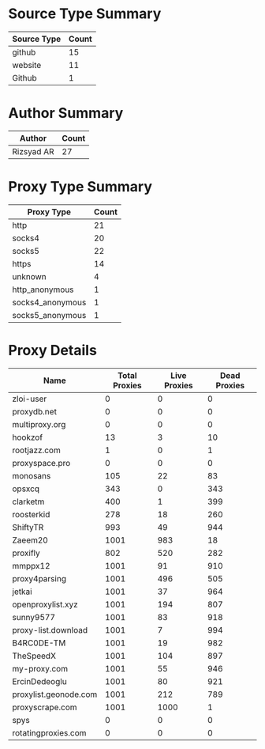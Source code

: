 # Source Type Summary

| Source Type | Count |
|-------------|-------|
| github | 15 |
| website | 11 |
| Github | 1 |


# Author Summary

| Author | Count |
|--------|-------|
| Rizsyad AR | 27 |


# Proxy Type Summary

| Proxy Type | Count |
|------------|-------|
| http | 21 |
| socks4 | 20 |
| socks5 | 22 |
| https | 14 |
| unknown | 4 |
| http_anonymous | 1 |
| socks4_anonymous | 1 |
| socks5_anonymous | 1 |


# Proxy Details

| Name | Total Proxies | Live Proxies | Dead Proxies |
|------|---------------|--------------|---------------|
| zloi-user | 0 | 0 | 0 |
| proxydb.net | 0 | 0 | 0 |
| multiproxy.org | 0 | 0 | 0 |
| hookzof | 13 | 3 | 10 |
| rootjazz.com | 1 | 0 | 1 |
| proxyspace.pro | 0 | 0 | 0 |
| monosans | 105 | 22 | 83 |
| opsxcq | 343 | 0 | 343 |
| clarketm | 400 | 1 | 399 |
| roosterkid | 278 | 18 | 260 |
| ShiftyTR | 993 | 49 | 944 |
| Zaeem20 | 1001 | 983 | 18 |
| proxifly | 802 | 520 | 282 |
| mmppx12 | 1001 | 91 | 910 |
| proxy4parsing | 1001 | 496 | 505 |
| jetkai | 1001 | 37 | 964 |
| openproxylist.xyz | 1001 | 194 | 807 |
| sunny9577 | 1001 | 83 | 918 |
| proxy-list.download | 1001 | 7 | 994 |
| B4RC0DE-TM | 1001 | 19 | 982 |
| TheSpeedX | 1001 | 104 | 897 |
| my-proxy.com | 1001 | 55 | 946 |
| ErcinDedeoglu | 1001 | 80 | 921 |
| proxylist.geonode.com | 1001 | 212 | 789 |
| proxyscrape.com | 1001 | 1000 | 1 |
| spys | 0 | 0 | 0 |
| rotatingproxies.com | 0 | 0 | 0 |
